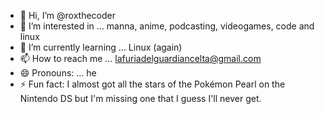 - 👋 Hi, I’m @roxthecoder
- 👀 I’m interested in ... manna, anime, podcasting, videogames, code and linux
- 🌱 I’m currently learning ... Linux (again)
- 📫 How to reach me ... lafuriadelguardiancelta@gmail.com
- 😄 Pronouns: ... he
- ⚡ Fun fact: I almost got all the stars of the Pokémon Pearl on the Nintendo DS but I'm missing one that I guess I'll never get.

<!---
roxthecoder/roxthecoder is a ✨ special ✨ repository because its `README.md` (this file) appears on your GitHub profile.
You can click the Preview link to take a look at your changes.
--->
